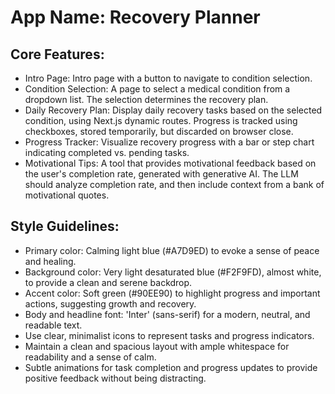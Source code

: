 # **App Name**: Recovery Planner

## Core Features:

- Intro Page: Intro page with a button to navigate to condition selection.
- Condition Selection: A page to select a medical condition from a dropdown list. The selection determines the recovery plan.
- Daily Recovery Plan: Display daily recovery tasks based on the selected condition, using Next.js dynamic routes. Progress is tracked using checkboxes, stored temporarily, but discarded on browser close.
- Progress Tracker: Visualize recovery progress with a bar or step chart indicating completed vs. pending tasks.
- Motivational Tips: A tool that provides motivational feedback based on the user's completion rate, generated with generative AI. The LLM should analyze completion rate, and then include context from a bank of motivational quotes.

## Style Guidelines:

- Primary color: Calming light blue (#A7D9ED) to evoke a sense of peace and healing.
- Background color: Very light desaturated blue (#F2F9FD), almost white, to provide a clean and serene backdrop.
- Accent color: Soft green (#90EE90) to highlight progress and important actions, suggesting growth and recovery.
- Body and headline font: 'Inter' (sans-serif) for a modern, neutral, and readable text.
- Use clear, minimalist icons to represent tasks and progress indicators.
- Maintain a clean and spacious layout with ample whitespace for readability and a sense of calm.
- Subtle animations for task completion and progress updates to provide positive feedback without being distracting.